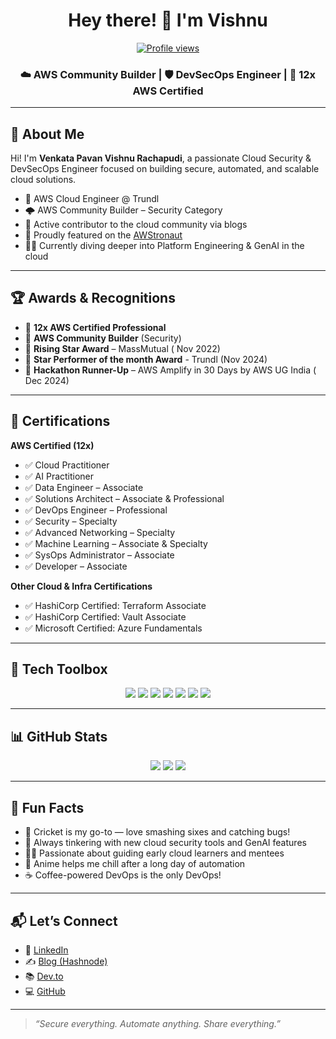 
<h1 align="center">Hey there! 👋 I'm Vishnu</h1>
<p align="center">
  <a href="https://github.com/aquavis12">
    <img src="https://komarev.com/ghpvc/?username=aquavis12&style=flat-square&color=blue" alt="Profile views" />
  </a>
</p>
<h3 align="center">☁️ AWS Community Builder | 🛡️ DevSecOps Engineer | 🏅 12x AWS Certified</h3>

---

## 🚀 About Me

Hi! I'm **Venkata Pavan Vishnu Rachapudi**, a passionate Cloud Security & DevSecOps Engineer focused on building secure, automated, and scalable cloud solutions.

- 🔐 AWS Cloud Engineer @ Trundl
- 🌩️ AWS Community Builder – Security Category
- 🤝 Active contributor to the cloud community via blogs 
- 📍 Proudly featured on the [AWStronaut](https://k8sug.ai/awstronaut)
- 🧑‍💻 Currently diving deeper into Platform Engineering & GenAI in the cloud

---

## 🏆 Awards & Recognitions

- 🧠 **12x AWS Certified Professional**
- 🌟 **AWS Community Builder** (Security)
- 🥇 **Rising Star Award** – MassMutual ( Nov 2022)
- 🥇 **Star Performer of the month Award** - Trundl (Nov 2024)
- 🥈 **Hackathon Runner-Up** – AWS Amplify in 30 Days by AWS UG India ( Dec 2024)

---

## 🧾 Certifications

**AWS Certified (12x)**  
- ✅ Cloud Practitioner  
- ✅ AI Practitioner  
- ✅ Data Engineer – Associate
- ✅ Solutions Architect – Associate & Professional  
- ✅ DevOps Engineer – Professional  
- ✅ Security – Specialty  
- ✅ Advanced Networking – Specialty  
- ✅ Machine Learning – Associate & Specialty  
- ✅ SysOps Administrator – Associate  
- ✅ Developer – Associate  


**Other Cloud & Infra Certifications**  
- ✅ HashiCorp Certified: Terraform Associate  
- ✅ HashiCorp Certified: Vault Associate  
- ✅ Microsoft Certified: Azure Fundamentals  


---

## 🧰 Tech Toolbox

<p align="center">
  <img src="https://img.shields.io/badge/AWS-FF9900?style=for-the-badge&logo=amazonaws&logoColor=white"/>
  <img src="https://img.shields.io/badge/Terraform-7B42BC?style=for-the-badge&logo=terraform&logoColor=white"/>
  <img src="https://img.shields.io/badge/Kubernetes-326CE5?style=for-the-badge&logo=kubernetes&logoColor=white"/>
  <img src="https://img.shields.io/badge/GitHub%20Actions-2088FF?style=for-the-badge&logo=github-actions&logoColor=white"/>
  <img src="https://img.shields.io/badge/Linux-FCC624?style=for-the-badge&logo=linux&logoColor=black"/>
  <img src="https://img.shields.io/badge/Python-3776AB?style=for-the-badge&logo=python&logoColor=white"/>
  <img src="https://img.shields.io/badge/Git-F05032?style=for-the-badge&logo=git&logoColor=white"/>
</p>

---

## 📊 GitHub Stats

<p align="center">
  <img src="https://github-readme-stats.vercel.app/api?username=aquavis12&show_icons=true&theme=github_dark&count_private=true" />
  <img src="https://github-readme-streak-stats.herokuapp.com/?user=aquavis12&theme=github-dark" />
  <img src="https://github-readme-stats.vercel.app/api/top-langs/?username=aquavis12&layout=compact&theme=github_dark" />
</p>

---

## 💬 Fun Facts

- 🏏 Cricket is my go-to — love smashing sixes and catching bugs!
- 🔭 Always tinkering with new cloud security tools and GenAI features
- 🧑‍🏫 Passionate about guiding early cloud learners and mentees
- 🍥 Anime helps me chill after a long day of automation
- ☕ Coffee-powered DevOps is the only DevOps!

---

## 📬 Let’s Connect

- 🔗 [LinkedIn](https://www.linkedin.com/in/venkata-pavan-vishnu-rachapudi-28956920b/)
- ✍️ [Blog (Hashnode)](https://technodiaryvishnu.hashnode.dev/)
- 📚 [Dev.to](https://dev.to/vishnu_rachapudi_75e73248)
- 💻 [GitHub](https://github.com/aquavis12)

---

> *“Secure everything. Automate anything. Share everything.”*
